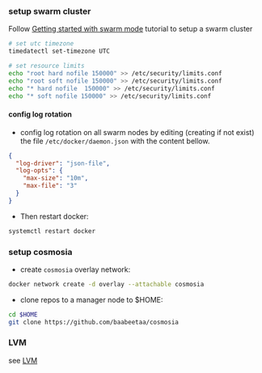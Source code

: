 ### setup swarm cluster
Follow [Getting started with swarm mode](https://docs.docker.com/engine/swarm/swarm-tutorial/) tutorial to setup a swarm cluster

```bash
# set utc timezone
timedatectl set-timezone UTC

# set resource limits
echo "root hard nofile 150000" >> /etc/security/limits.conf
echo "root soft nofile 150000" >> /etc/security/limits.conf
echo "* hard nofile  150000" >> /etc/security/limits.conf
echo "* soft nofile 150000" >> /etc/security/limits.conf
```

#### config log rotation
- config log rotation on all swarm nodes by editing (creating if not exist) the file `/etc/docker/daemon.json` with the content bellow.
```json
{
  "log-driver": "json-file",
  "log-opts": {
    "max-size": "10m",
    "max-file": "3"
  }
}
```

- Then restart docker:
```bash
systemctl restart docker
```

### setup cosmosia

- create `cosmosia` overlay network:

```bash
docker network create -d overlay --attachable cosmosia
```

- clone repos to a manager node to $HOME:
```bash
cd $HOME
git clone https://github.com/baabeetaa/cosmosia
```

### LVM
see [LVM](./lvm.md)
